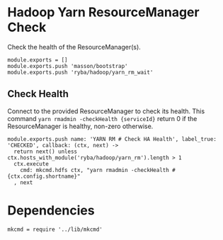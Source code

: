 
# Hadoop Yarn ResourceManager Check

Check the health of the ResourceManager(s).

    module.exports = []
    module.exports.push 'masson/bootstrap'
    module.exports.push 'ryba/hadoop/yarn_rm_wait'

## Check Health

Connect to the provided ResourceManager to check its health. This command
`yarn rmadmin -checkHealth {serviceId}` return 0 if the ResourceManager is
healthy, non-zero otherwise.

    module.exports.push name: 'YARN RM # Check HA Health', label_true: 'CHECKED', callback: (ctx, next) ->
      return next() unless ctx.hosts_with_module('ryba/hadoop/yarn_rm').length > 1
      ctx.execute
        cmd: mkcmd.hdfs ctx, "yarn rmadmin -checkHealth #{ctx.config.shortname}"
      , next

# Dependencies

    mkcmd = require '../lib/mkcmd'

    
